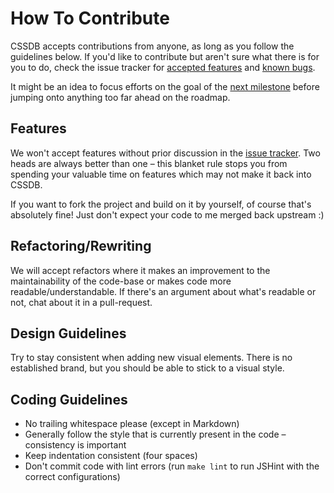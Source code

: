 
How To Contribute
=================

CSSDB accepts contributions from anyone, as long as you follow the guidelines below. If you'd like to contribute but aren't sure what there is for you to do, check the issue tracker for [accepted features][features] and [known bugs][bugs].

It might be an idea to focus efforts on the goal of the [next milestone][milestones] before jumping onto anything too far ahead on the roadmap.


Features
--------

We won't accept features without prior discussion in the [issue tracker][issues]. Two heads are always better than one – this blanket rule stops you from spending your valuable time on features which may not make it back into CSSDB.

If you want to fork the project and build on it by yourself, of course that's absolutely fine! Just don't expect your code to me merged back upstream :)


Refactoring/Rewriting
---------------------

We will accept refactors where it makes an improvement to the maintainability of the code-base or makes code more readable/understandable. If there's an argument about what's readable or not, chat about it in a pull-request.


Design Guidelines
-----------------

Try to stay consistent when adding new visual elements. There is no established brand, but you should be able to stick to a visual style.


Coding Guidelines
-----------------

* No trailing whitespace please (except in Markdown)
* Generally follow the style that is currently present in the code – consistency is important
* Keep indentation consistent (four spaces)
* Don't commit code with lint errors (run `make lint` to run JSHint with the correct configurations)



[bugs]: https://github.com/rowanmanning/cssdb/issues?labels=bug&state=open
[features]: https://github.com/rowanmanning/cssdb/issues?labels=feature&state=open
[issues]: https://github.com/rowanmanning/cssdb/issues
[milestones]: https://github.com/rowanmanning/cssdb/issues/milestones